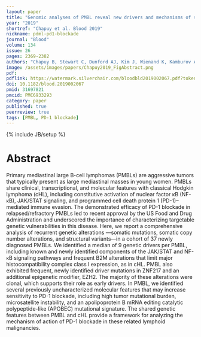 ```yaml
---
layout: paper
title: "Genomic analyses of PMBL reveal new drivers and mechanisms of sensitivity to PD-1 blockade"
year: "2019"
shortref: "Chapuy et al. Blood 2019"
nickname: pdml-pd1-blockade
journal: "Blood"
volume: 134
issue: 26
pages: 2369-2382
authors: "Chapuy B, Stewart C, Dunford AJ, Kim J, Wienand K, Kamburov A, Griffin GK, Chen PH, Lako A, Redd RA, Cote CM, Ducar MD, Thorner AR, Rodig SJ, Getz G, Shipp MA"
image: /assets/images/papers/Chapuy2019_FigAbstract.png
pdf:
pdflink: https://watermark.silverchair.com/bloodbld2019002067.pdf?token=AQECAHi208BE49Ooan9kkhW_Ercy7Dm3ZL_9Cf3qfKAc485ysgAAA8gwggPEBgkqhkiG9w0BBwagggO1MIIDsQIBADCCA6oGCSqGSIb3DQEHATAeBglghkgBZQMEAS4wEQQMgkiBJ0PFRJZdH6-iAgEQgIIDe0vSt_H6Me1VMmpNrvHPWiofemX6KcHfD0HATe00-GgneV8uBmtoU9tPGDis7EiZoKWXCcvqwiKX6FB8gRGKVOk-8jduJE4kBmSqNTXjwmls0MJXToKx0MgFCRePr5bpxuVRUIZhchX4S2RbQSau5Cgm9gJbgeOkJG8kXwzulvD6QcrtsP-qcc19gLYaiC8fMFNkqX4CbhulpfbA7p2Fj4bpHlI7oCTPG1VCLC15v_DxnGbcPK64XqlooGQb-k5Y8RTT-KCs09DFUKHIMfselngaqAWnvFF0KA-9aFy31qoL-lH2jGcYvLw-NyYcfz_TWcdhD9C0m0ovY8H03MiPEXBvHNxq_Ko3J8ei_sIzaOE9XUA_x-GZbBVTRH92kWxjkb_B5QoU8IlKT3hng9lsV_aNeei9fU2lOJkZo3mtrfx1UoGB-fHE7oLYM_e6QfKRR27xcYh_YU81vVXw7aGecvRxP6hgdsZFMcP3IQvhKcWBaMVKZPwJlnMQRDVDwjMySRb8IAgRTl-m_uLpKjWcaV6yp6ggsJSIDMJJWYsJbvZbt2PScTRhKX6Vo6h8gNhza4oznokaWocc-C4bMNykt3tl_5O578_ZsBeFrufi2Tu-SQPDjdNqTZ-C-klz9q61nWFVJCr-PLlZGokC3byeKiEEDLtuVEXXgmOIDacOaudIsJ23sPVNLkJ4OWwpWSOkQEUWjkj36ihov--S3uN4toP8Gq7LPkRLTedAmQtFFN-CW1tcaa_dKQdNYGXZ4hTQTp0O4-iS3eG1s7iyFkSCY9D9D6HPAgwKTwFvr7fdbdiGbWwrklUh6fmr0rS35q5FDEdiRihy305KaIglKGDC4eAGQx9_UivhLMPFdZq5XrjEcqUmSZWpkBmMzfDBmWpzcJJ6j_3vaXu2DWJfTJov41vF3oEOaXPZSoWZAgJ4sKeSvRBe8J3KcXd0ch9QD_SE3qSMEJ7h_UAaFExsh3xOkFLYJX0JFr6EhdwH07H0gcl5VrK0LvnGHGYEE8spbG7HtFJ18si9tMl5LRMbC-6FOz1u_asPK-JGAiuPZFgfO474De0mCdMCde-WXPgTZUJvKO3B7IpdEnBKKJpFvjn-ZwZqpCKl0Jfo9ZrounSVgGC0dtuqd7gl88C0n2gacqAwwp_c_xD8dWXN91J9y89LA2RL1y35TiSI-7F66g
doi: 10.1182/blood.2019002067
pmid: 31697821
pmcid: PMC6933293
category: paper
published: true
peerreview: true
tags: [PMBL, PD-1 blockade]
---
```

{% include JB/setup %}

# Abstract

Primary mediastinal large B-cell lymphomas (PMBLs) are aggressive tumors that typically present as large mediastinal masses in young women. PMBLs share clinical, transcriptional, and molecular features with classical Hodgkin lymphoma (cHL), including constitutive activation of nuclear factor κB (NF-κB), JAK/STAT signaling, and programmed cell death protein 1 (PD-1)–mediated immune evasion. The demonstrated efficacy of PD-1 blockade in relapsed/refractory PMBLs led to recent approval by the US Food and Drug Administration and underscored the importance of characterizing targetable genetic vulnerabilities in this disease. Here, we report a comprehensive analysis of recurrent genetic alterations —somatic mutations, somatic copy number alterations, and structural variants—in a cohort of 37 newly diagnosed PMBLs. We identified a median of 9 genetic drivers per PMBL, including known and newly identified components of the JAK/STAT and NF-κB signaling pathways and frequent B2M alterations that limit major histocompatibility complex class I expression, as in cHL. PMBL also exhibited frequent, newly identified driver mutations in ZNF217 and an additional epigenetic modifier, EZH2. The majority of these alterations were clonal, which supports their role as early drivers. In PMBL, we identified several previously uncharacterized molecular features that may increase sensitivity to PD-1 blockade, including high tumor mutational burden, microsatellite instability, and an apolipoprotein B mRNA editing catalytic polypeptide-like (APOBEC) mutational signature. The shared genetic features between PMBL and cHL provide a framework for analyzing the mechanism of action of PD-1 blockade in these related lymphoid malignancies.
